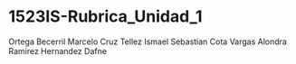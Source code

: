 # 1523IS-Rubrica_Unidad_1
Ortega Becerril Marcelo
Cruz Tellez Ismael Sebastian
Cota Vargas Alondra
Ramirez Hernandez Dafne
